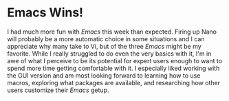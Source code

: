 # Emacs Wins!

I had much more fun with *Emacs* this week than expected. Firing up Nano will probably be a more automatic choice in some situations and I can appreciate why many take to Vi, but of the three *Emacs* might be my favorite. While I really struggled to do even the very basics with it, I'm in awe of what I perceive to be its potential for expert users enough to want to spend more time getting comfortable with it. I especially liked working with the GUI version and am most looking forward to learning how to use macros, exploring what packages are available, and researching how other users customize their *Emacs* getup.